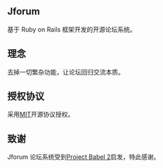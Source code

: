 ## Jforum

基于 Ruby on Rails 框架开发的开源论坛系统。

## 理念

去掉一切繁杂功能，让论坛回归交流本质。

## 授权协议

采用[MIT](http://opensource.org/licenses/MIT)开源协议授权。

## 致谢

Jforum 论坛系统受到[Project Babel 2](https://github.com/livid/v2ex)启发，特此感谢。

